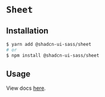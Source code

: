 # `Sheet`

## Installation

```sh
$ yarn add @shadcn-ui-sass/sheet
# or
$ npm install @shadcn-ui-sass/sheet
```

## Usage

View docs [here](https://shadcn-ui-sass.com/docs/components/sheet).
